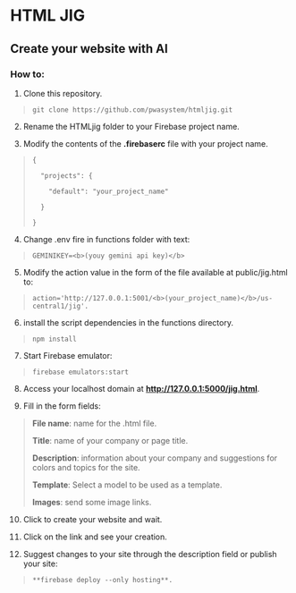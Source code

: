 # HTML JIG
## Create your website with AI

### How to:
1. Clone this repository.
>     git clone https://github.com/pwasystem/htmljig.git

2. Rename the HTMLjig folder to your Firebase project name.
  
3. Modify the contents of the **.firebaserc** file with your project name.
>     {
> 
>       "projects": {
> 
>         "default": "your_project_name"
> 
>       }
> 
>     }

4. Change .env fire in functions folder with text:
>     GEMINIKEY=<b>(youy gemini api key)</b>


5. Modify the action value in the form of the file available at public/jig.html to:
>     action='http://127.0.0.1:5001/<b>(your_project_name)</b>/us-central1/jig'.

6. install the script dependencies in the functions directory.
>     npm install

7. Start Firebase emulator:
>     firebase emulators:start

8. Access your localhost domain at **http://127.0.0.1:5000/jig.html**.

9. Fill in the form fields:

> **File name**: name for the .html file.
> 
> **Title**: name of your company or page title.
> 
> **Description**: information about your company and suggestions for colors and topics for the site.
> 
> **Template**: Select a model to be used as a template.
> 
> **Images**: send some image links.

10. Click to create your website and wait.

11. Click on the link and see your creation.

12. Suggest changes to your site through the description field or publish your site:
>     **firebase deploy --only hosting**.
